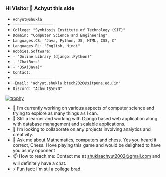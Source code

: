 ### Hi Visitor 👋 Achyut this side

<!--
**Achyut-0705/Achyut-0705** is a ✨ _special_ ✨ repository because its `README.md` (this file) appears on your GitHub profile.

Here are some ideas to get you started:
-->

- `Achyut@Shukla`
- `——————————————————`
- `College: "Symbiosis Institute of Technology (SIT)"`
- `Domain: "Computer Science and Engineering"`
- `Languages.CS: "Java, Python, JS, HTML, CSS, C"`
- `Languages.RL: "English, Hindi"`
- `Hobbies.Software:`
- `- "Online Library (django::Python)"`
- `- "ChatBots"`
- `- "DSA(Java)"`
- `Contact: `
- `——————————————————`
- -`Email: "achyut.shukla.btech2020@sitpune.edu.in"`
- `Discord: "Achyut$5070"`


[![trophy](https://github-profile-trophy.vercel.app/?username=Achyut-0705&theme=onedark)](https://github.com/ryo-ma/github-profile-trophy)

- 🔭 I’m currently working on various aspects of computer science and trying to explore as many things as I can.
- 🌱 Still a learner and working with Django based web application along with database management and scalable applications.
- 👯 I’m looking to collaborate on any projects involving analytics and creativity.
- 💬 Ask me about Mathematics, computers and chess. Yes you heard it correct, Chess. I love playing this game and would be delighted to have you as my opponent
- 📫 How to reach me: Contact me at shuklaachyut2002@gmail.com and will definitely have a chat.
- ⚡ Fun fact: I'm stil a college brad.



